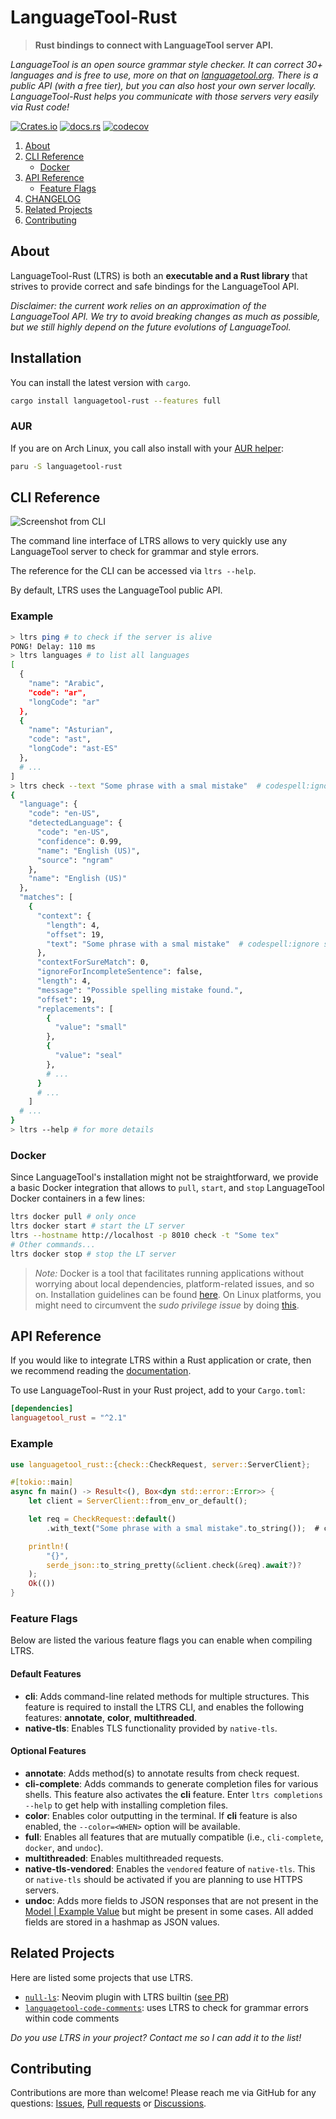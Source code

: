 # LanguageTool-Rust

> **Rust bindings to connect with LanguageTool server API.**

*LanguageTool is an open source grammar style checker.
It can correct 30+ languages and is free to use, more on that on
[languagetool.org](https://languagetool.org/).
There is a public API (with a free tier),
but you can also host your own server locally.
LanguageTool-Rust helps you communicate with those servers very easily via Rust code!*

[![Crates.io](https://img.shields.io/crates/v/languagetool-rust)](https://crates.io/crates/languagetool-rust)
[![docs.rs](https://img.shields.io/docsrs/languagetool-rust)](https://docs.rs/languagetool-rust)
[![codecov](https://codecov.io/gh/jeertmans/languagetool-rust/branch/main/graph/badge.svg?token=ZDZ8YBQTPH)](https://codecov.io/gh/jeertmans/languagetool-rust)

1. [About](#about)
2. [CLI Reference](#cli-reference)
    - [Docker](#docker)
3. [API Reference](#api-reference)
    - [Feature Flags](#feature-flags)
4. [CHANGELOG](https://github.com/jeertmans/languagetool-rust/blob/main/CHANGELOG.md)
5. [Related Projects](#related-projects)
6. [Contributing](#contributing)

## About

LanguageTool-Rust (LTRS) is both an **executable and a Rust library**
that strives to provide correct and safe bindings for the LanguageTool API.

*Disclaimer: the current work relies on an approximation of the LanguageTool API.
We try to avoid breaking changes as much as possible,
but we still highly depend on the future evolutions of LanguageTool.*

## Installation

You can install the latest version with `cargo`.

```bash
cargo install languagetool-rust --features full
```

### AUR

If you are on Arch Linux, you call also install with your
[AUR helper](https://wiki.archlinux.org/title/AUR_helpers):

```bash
paru -S languagetool-rust
```

## CLI Reference

![Screenshot from CLI](https://raw.githubusercontent.com/jeertmans/languagetool-rust/main/img/screenshot.svg)

The command line interface of LTRS allows to very quickly use any LanguageTool server
to check for grammar and style errors.

The reference for the CLI can be accessed via `ltrs --help`.

By default, LTRS uses the LanguageTool public API.

### Example

```bash
> ltrs ping # to check if the server is alive
PONG! Delay: 110 ms
> ltrs languages # to list all languages
[
  {
    "name": "Arabic",
    "code": "ar",
    "longCode": "ar"
  },
  {
    "name": "Asturian",
    "code": "ast",
    "longCode": "ast-ES"
  },
  # ...
]
> ltrs check --text "Some phrase with a smal mistake"  # codespell:ignore smal
{
  "language": {
    "code": "en-US",
    "detectedLanguage": {
      "code": "en-US",
      "confidence": 0.99,
      "name": "English (US)",
      "source": "ngram"
    },
    "name": "English (US)"
  },
  "matches": [
    {
      "context": {
        "length": 4,
        "offset": 19,
        "text": "Some phrase with a smal mistake"  # codespell:ignore smal
      },
      "contextForSureMatch": 0,
      "ignoreForIncompleteSentence": false,
      "length": 4,
      "message": "Possible spelling mistake found.",
      "offset": 19,
      "replacements": [
        {
          "value": "small"
        },
        {
          "value": "seal"
        },
        # ...
      }
      # ...
    ]
  # ...
}
> ltrs --help # for more details
```

### Docker

Since LanguageTool's installation might not be straightforward,
we provide a basic Docker integration that allows to `pull`, `start`, and `stop`
LanguageTool Docker containers in a few lines:

```bash
ltrs docker pull # only once
ltrs docker start # start the LT server
ltrs --hostname http://localhost -p 8010 check -t "Some tex"
# Other commands...
ltrs docker stop # stop the LT server
```

> *Note:* Docker is a tool that facilitates running applications without worrying
  about local dependencies, platform-related issues, and so on.
  Installation guidelines can be found [here](https://www.docker.com/get-started/).
  On Linux platforms, you might need to circumvent the *sudo privilege issue* by doing
  [this](https://docs.docker.com/engine/install/linux-postinstall/).

## API Reference

If you would like to integrate LTRS within a Rust application or crate,
then we recommend reading the [documentation](https://docs.rs/languagetool-rust).

To use LanguageTool-Rust in your Rust project, add to your `Cargo.toml`:

```toml
[dependencies]
languagetool_rust = "^2.1"
```

### Example

```rust
use languagetool_rust::{check::CheckRequest, server::ServerClient};

#[tokio::main]
async fn main() -> Result<(), Box<dyn std::error::Error>> {
    let client = ServerClient::from_env_or_default();

    let req = CheckRequest::default()
        .with_text("Some phrase with a smal mistake".to_string());  # codespell:ignore smal

    println!(
        "{}",
        serde_json::to_string_pretty(&client.check(&req).await?)?
    );
    Ok(())
}
```

### Feature Flags

Below are listed the various feature flags you can enable when compiling LTRS.

#### Default Features

- **cli**: Adds command-line related methods for multiple structures.
  This feature is required to install the LTRS CLI,
  and enables the following features: **annotate**, **color**, **multithreaded**.
- **native-tls**: Enables TLS functionality provided by `native-tls`.

#### Optional Features

- **annotate**: Adds method(s) to annotate results from check request.
- **cli-complete**: Adds commands to generate completion files for various shells.
  This feature also activates the **cli** feature. Enter `ltrs completions --help` to get help with installing completion files.
- **color**: Enables color outputting in the terminal. If **cli** feature is also enabled, the `--color=<WHEN>` option will be available.
- **full**: Enables all features that are mutually compatible
  (i.e., `cli-complete`, `docker`, and `undoc`).
- **multithreaded**: Enables multithreaded requests.
- **native-tls-vendored**: Enables the `vendored` feature of `native-tls`. This or `native-tls` should be activated if you are planning to use HTTPS servers.
- **undoc**: Adds more fields to JSON responses that are not present
  in the [Model | Example Value](https://languagetool.org/http-api/swagger-ui/#!/default/)
  but might be present in some cases. All added fields are stored in a hashmap as
  JSON values.

## Related Projects

Here are listed some projects that use LTRS.

- [`null-ls`](https://github.com/jose-elias-alvarez/null-ls.nvim):
  Neovim plugin with LTRS builtin ([see PR](https://github.com/jose-elias-alvarez/null-ls.nvim/pull/997))
- [`languagetool-code-comments`](https://github.com/dustinblackman/languagetool-code-comments):
  uses LTRS to check for grammar errors within code comments

*Do you use LTRS in your project? Contact me so I can add it to the list!*

## Contributing

Contributions are more than welcome!
Please reach me via GitHub for any questions:
[Issues](https://github.com/jeertmans/languagetool-rust/issues),
[Pull requests](https://github.com/jeertmans/languagetool-rust/pulls)
or [Discussions](https://github.com/jeertmans/languagetool-rust/discussions).

